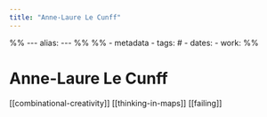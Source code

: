 ```yaml
---
title: "Anne-Laure Le Cunff"
---
```

%% ---
alias: 
--- %%
%% - metadata
	- tags: # 
	- dates: 
	- work: %%

# Anne-Laure Le Cunff

[[combinational-creativity]]
[[thinking-in-maps]]
[[failing]]